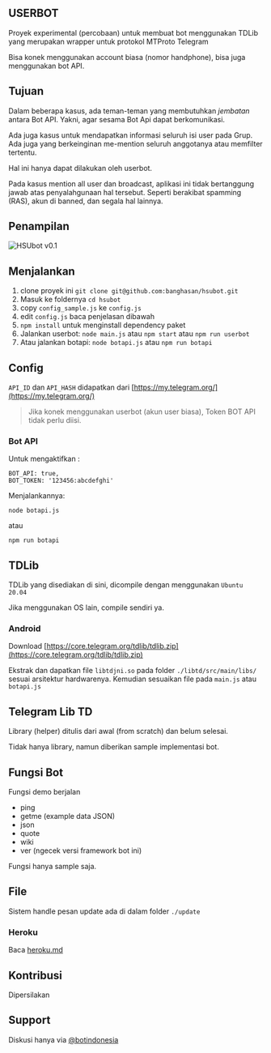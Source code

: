 ## USERBOT

Proyek experimental (percobaan) untuk membuat bot menggunakan TDLib yang merupakan wrapper untuk protokol MTProto Telegram

Bisa konek menggunakan account biasa (nomor handphone), bisa juga menggunakan bot API.

## Tujuan

Dalam beberapa kasus, ada teman-teman yang membutuhkan _jembatan_ antara Bot API. Yakni, agar sesama Bot Api dapat berkomunikasi.

Ada juga kasus untuk mendapatkan informasi seluruh isi user pada Grup. Ada juga yang berkeinginan me-mention seluruh anggotanya atau memfilter tertentu.

Hal ini hanya dapat dilakukan oleh userbot. 

Pada kasus mention all user dan broadcast, aplikasi ini tidak bertanggung jawab atas penyalahgunaan hal tersebut. Seperti berakibat spamming (RAS), akun di banned, dan segala hal lainnya.

## Penampilan

![HSUbot v0.1](https://raw.githubusercontent.com/banghasan/hsubot/main/hsubot.jpg)

## Menjalankan


1. clone proyek ini `git clone git@github.com:banghasan/hsubot.git`
2. Masuk ke foldernya `cd hsubot`
3. copy `config_sample.js` ke `config.js`
4. edit `config.js` baca penjelasan dibawah
5. `npm install` untuk menginstall dependency paket
6. Jalankan userbot: `node main.js` atau `npm start` atau `npm run userbot`
7. Atau jalankan botapi: `node botapi.js` atau `npm run botapi`

## Config

`API_ID` dan `API_HASH` didapatkan dari [https://my.telegram.org/](https://my.telegram.org/)

> Jika konek menggunakan userbot (akun user biasa), Token BOT API tidak perlu diisi.

### Bot API

Untuk mengaktifkan :

    BOT_API: true,
    BOT_TOKEN: '123456:abcdefghi'

Menjalankannya:

    node botapi.js

atau

    npm run botapi

## TDLib

TDLib yang disediakan di sini, dicompile dengan menggunakan `Ubuntu 20.04`

Jika menggunakan OS lain, compile sendiri ya.

### Android

Download [https://core.telegram.org/tdlib/tdlib.zip](https://core.telegram.org/tdlib/tdlib.zip)

Ekstrak dan dapatkan file `libtdjni.so` pada folder `./libtd/src/main/libs/` sesuai arsitektur hardwarenya. Kemudian sesuaikan file pada `main.js` atau `botapi.js`

## Telegram Lib TD

Library (helper) ditulis dari awal (from scratch) dan belum selesai.

Tidak hanya library, namun diberikan sample implementasi bot.

## Fungsi Bot

Fungsi demo berjalan

- ping
- getme (example data JSON)
- json
- quote
- wiki
- ver (ngecek versi framework bot ini)

Fungsi hanya sample saja.

## File

Sistem handle pesan update ada di dalam folder `./update`

### Heroku

Baca [heroku.md](https://github.com/banghasan/hsubot/blob/main/heroku.md)

## Kontribusi

Dipersilakan

## Support

Diskusi hanya via [@botindonesia](https://t.me/botindonesia)